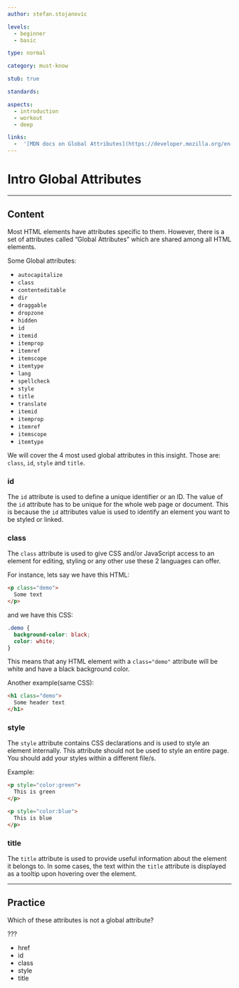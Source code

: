 ```yaml
---
author: stefan.stojanovic

levels:
  - beginner
  - basic

type: normal

category: must-know

stub: true

standards:

aspects:
  - introduction
  - workout
  - deep

links:
  -  '[MDN docs on Global Attributes](https://developer.mozilla.org/en-US/docs/Web/HTML/Global_attributes){website}'
---
```

# Intro Global Attributes
---
## Content

Most HTML elements have attributes specific to them. However, there is a set of attributes called “Global Attributes” which are shared among all HTML elements.

Some Global attributes:
  - `autocapitalize`
  - `class`
  - `contenteditable`
  - `dir`
  - `draggable`
  - `dropzone `
  - `hidden`
  - `id`
  - `itemid`
  - `itemprop`
  - `itemref`
  - `itemscope`
  - `itemtype`
  - `lang`
  - `spellcheck `
  - `style`
  - `title`
  - `translate`
  - `itemid`
  - `itemprop`
  - `itemref`
  - `itemscope`
  - `itemtype`

We will cover the 4 most used global attributes in this insight. Those are: `class`, `id`, `style` and `title`. 

### id

The `id` attribute is used to define a unique identifier or an ID. The value of the `id` attribute has to be unique for the whole web page or document. This is because the `id` attributes value is used to identify an element you want to be styled or linked.

### class

The `class` attribute is used to give CSS and/or JavaScript access to an element for editing, styling or any other use these 2 languages can offer.

For instance, lets say we have this HTML:
```html
<p class="demo">
  Some text
</p>
```
and we have this CSS:
```css
.demo {
  background-color: black;
  color: white;
}
```
This means that any HTML element with a `class="demo"` attribute will be white and have a black background color.

Another example(same CSS):
```html
<h1 class="demo">
  Some header text
</h1>
```

### style

The `style` attribute contains CSS declarations and is used to style an element internally. This attribute should not be used to style an entire page. You should add your styles within a different file/s.

Example:
```html
<p style="color:green"> 
  This is green
</p>

<p style="color:blue">
  This is blue
</p>
```

### title

The `title` attribute is used to provide useful information about the element it belongs to. In some cases, the text within the `title` attribute is displayed as a tooltip upon hovering over the element.

---
## Practice

Which of these attributes is not a global attribute?

???

* href
* id
* class
* style
* title
